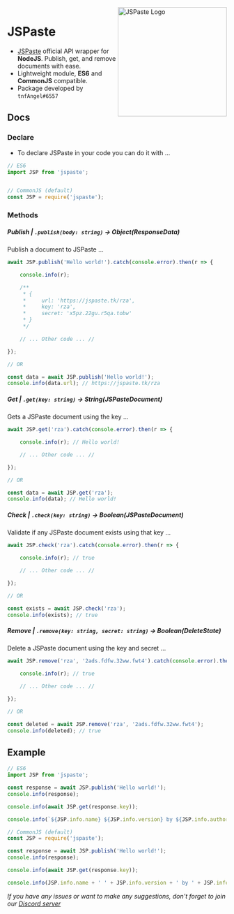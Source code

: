 <a href="https://jspaste.tk">
<img src="https://jspaste.tk/logo.png" alt="JSPaste Logo" width="250" height="250" align="right"/>
</a>

# JSPaste

- [JSPaste](https://jspaste.tk) official API wrapper for **NodeJS**. Publish, get, and remove documents with ease.
- Lightweight module, **ES6** and **CommonJS** compatible.
- Package developed by `tnfAngel#6557`

## Docs

### Declare

- To declare JSPaste in your code you can do it with ...

```js
// ES6
import JSP from 'jspaste';


// CommonJS (default)
const JSP = require('jspaste');
```

### Methods

##### Publish | `.publish(body: string)` -> Object(ResponseData)

Publish a document to JSPaste ...

```js
await JSP.publish('Hello world!').catch(console.error).then(r => {

    console.info(r);

    /**
     * {
     *     url: 'https://jspaste.tk/rza',
     *     key: 'rza',
     *     secret: 'x5pz.22gu.r5qa.tobw'
     * }
     */

    // ... Other code ... //

});

// OR

const data = await JSP.publish('Hello world!');
console.info(data.url); // https://jspaste.tk/rza
```

##### Get | `.get(key: string)` -> String(JSPasteDocument)

Gets a JSPaste document using the key ...

```js
await JSP.get('rza').catch(console.error).then(r => {

    console.info(r); // Hello world!

    // ... Other code ... //

});

// OR

const data = await JSP.get('rza');
console.info(data); // Hello world!
```

##### Check | `.check(key: string)` -> Boolean(JSPasteDocument)

Validate if any JSPaste document exists using that key ...

```js
await JSP.check('rza').catch(console.error).then(r => {

    console.info(r); // true

    // ... Other code ... //

});

// OR

const exists = await JSP.check('rza');
console.info(exists); // true
```

##### Remove | `.remove(key: string, secret: string)` -> Boolean(DeleteState)

Delete a JSPaste document using the key and secret ...

```js
await JSP.remove('rza', '2ads.fdfw.32ww.fwt4').catch(console.error).then(r => {

    console.info(r); // true

    // ... Other code ... //

});

// OR

const deleted = await JSP.remove('rza', '2ads.fdfw.32ww.fwt4');
console.info(deleted); // true
```

## Example

```js
// ES6
import JSP from 'jspaste';

const response = await JSP.publish('Hello world!');
console.info(response);

console.info(await JSP.get(response.key));

console.info(`${JSP.info.name} ${JSP.info.version} by ${JSP.info.author}`);
```

```js
// CommonJS (default)
const JSP = require('jspaste');

const response = await JSP.publish('Hello world!');
console.info(response);

console.info(await JSP.get(response.key));

console.info(JSP.info.name + ' ' + JSP.info.version + ' by ' + JSP.info.author);
```

_If you have any issues or want to make any suggestions, don't forget to join
our [Discord server](https://discord.gg/8RNAdpK)_
